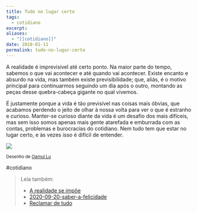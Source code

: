 ```yaml
---
title: Tudo no lugar certo
tags:
  - cotidiano
excerpt: 
aliases:
  - "[[cotidiano]]"
date: 2018-01-11
permalink: tudo-no-lugar-certo
---
```

A realidade é imprevisível até certo ponto. Na maior parte do tempo, sabemos o que vai acontecer e até quando vai acontecer. Existe encanto e absurdo na vida, mas também existe previsibilidade; que, aliás, é o motivo principal para continuarmos seguindo um dia após o outro, montando as peças desse quebra-cabeça gigante no qual vivemos.

É justamente porque a vida é tão previsível nas coisas mais óbvias, que acabamos perdendo o jeito de olhar à nossa volta para ver o que é estranho e curioso. Manter-se curioso diante da vida é um desafio dos mais difíceis, mas sem isso somos apenas mais gente atarefada e emburrada com as contas, problemas e burocracias do cotidiano. Nem tudo tem que estar no lugar certo, e às vezes isso é difícil de entender.

![](https://cdn-images-1.medium.com/max/800/0*hRLpjCTwYx6D4nLr.jpg)

<small>Desenho de <a href="http://oamul.tumblr.com/">Oamul Lu</a></small>

#cotidiano 

> Leia também:
> - <a href="/a-realidade-se-impoe">A realidade se impõe</a>
> - <a href="/revisar2020-09-20-saber-a-felicidade">2020-09-20-saber-a-felicidade</a>
> - <a href="/reclamar-de-tudo">Reclamar de tudo</a>
